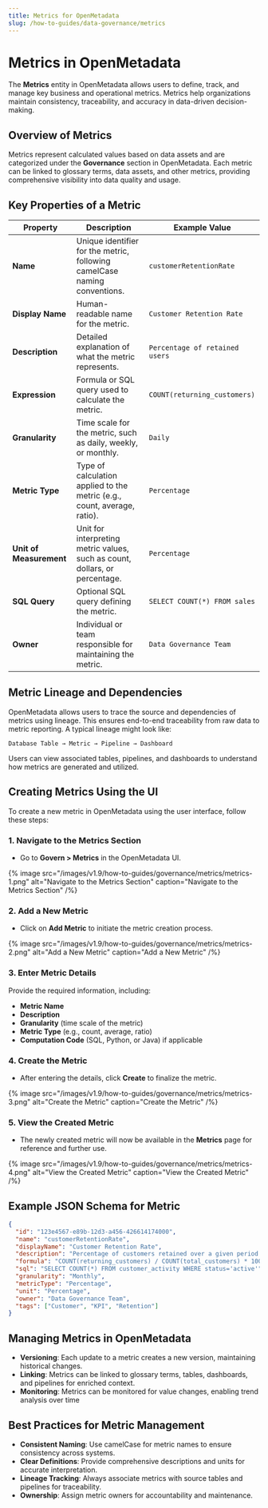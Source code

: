 ```yaml
---
title: Metrics for OpenMetadata
slug: /how-to-guides/data-governance/metrics
---
```


# Metrics in OpenMetadata

The **Metrics** entity in OpenMetadata allows users to define, track, and manage key business and operational metrics. Metrics help organizations maintain consistency, traceability, and accuracy in data-driven decision-making.

## Overview of Metrics

Metrics represent calculated values based on data assets and are categorized under the **Governance** section in OpenMetadata. Each metric can be linked to glossary terms, data assets, and other metrics, providing comprehensive visibility into data quality and usage.

## Key Properties of a Metric

| **Property**        | **Description**                                                           | **Example Value**              |
|---------------------|---------------------------------------------------------------------------|-------------------------------|
| **Name**            | Unique identifier for the metric, following camelCase naming conventions.  | `customerRetentionRate`        |
| **Display Name**    | Human-readable name for the metric.                                        | `Customer Retention Rate`      |
| **Description**     | Detailed explanation of what the metric represents.                        | `Percentage of retained users` |
| **Expression**      | Formula or SQL query used to calculate the metric.                         | `COUNT(returning_customers)`   |
| **Granularity**     | Time scale for the metric, such as daily, weekly, or monthly.              | `Daily`                       |
| **Metric Type**     | Type of calculation applied to the metric (e.g., count, average, ratio).   | `Percentage`                  |
| **Unit of Measurement** | Unit for interpreting metric values, such as count, dollars, or percentage. | `Percentage`              |
| **SQL Query**       | Optional SQL query defining the metric.                                    | `SELECT COUNT(*) FROM sales`  |
| **Owner**           | Individual or team responsible for maintaining the metric.                 | `Data Governance Team`         |

## Metric Lineage and Dependencies

OpenMetadata allows users to trace the source and dependencies of metrics using lineage. This ensures end-to-end traceability from raw data to metric reporting. A typical lineage might look like:

```commandline
Database Table → Metric → Pipeline → Dashboard
```

Users can view associated tables, pipelines, and dashboards to understand how metrics are generated and utilized.

## Creating Metrics Using the UI

To create a new metric in OpenMetadata using the user interface, follow these steps:

### 1. Navigate to the Metrics Section  

- Go to **Govern > Metrics** in the OpenMetadata UI.

{% image
src="/images/v1.9/how-to-guides/governance/metrics/metrics-1.png"
alt="Navigate to the Metrics Section"
caption="Navigate to the Metrics Section"
/%}

### 2. Add a New Metric  

- Click on **Add Metric** to initiate the metric creation process.

{% image
src="/images/v1.9/how-to-guides/governance/metrics/metrics-2.png"
alt="Add a New Metric"
caption="Add a New Metric"
/%}

### 3. Enter Metric Details

Provide the required information, including:

- **Metric Name**  
- **Description**  
- **Granularity** (time scale of the metric)
- **Metric Type** (e.g., count, average, ratio)
- **Computation Code** (SQL, Python, or Java) if applicable

### 4. Create the Metric

- After entering the details, click **Create** to finalize the metric.

{% image
src="/images/v1.9/how-to-guides/governance/metrics/metrics-3.png"
alt="Create the Metric"
caption="Create the Metric"
/%}

### 5. View the Created Metric

- The newly created metric will now be available in the **Metrics** page for reference and further use.

{% image
src="/images/v1.9/how-to-guides/governance/metrics/metrics-4.png"
alt="View the Created Metric"
caption="View the Created Metric"
/%}

## Example JSON Schema for Metric

```json
{
  "id": "123e4567-e89b-12d3-a456-426614174000",
  "name": "customerRetentionRate",
  "displayName": "Customer Retention Rate",
  "description": "Percentage of customers retained over a given period.",
  "formula": "COUNT(returning_customers) / COUNT(total_customers) * 100",
  "sql": "SELECT COUNT(*) FROM customer_activity WHERE status='active'",
  "granularity": "Monthly",
  "metricType": "Percentage",
  "unit": "Percentage",
  "owner": "Data Governance Team",
  "tags": ["Customer", "KPI", "Retention"]
}
```

## Managing Metrics in OpenMetadata

- **Versioning**: Each update to a metric creates a new version, maintaining historical changes.
- **Linking**: Metrics can be linked to glossary terms, tables, dashboards, and pipelines for enriched context.
- **Monitoring**: Metrics can be monitored for value changes, enabling trend analysis over time

## Best Practices for Metric Management

- **Consistent Naming**: Use camelCase for metric names to ensure consistency across systems.
- **Clear Definitions**: Provide comprehensive descriptions and units for accurate interpretation.
- **Lineage Tracking**: Always associate metrics with source tables and pipelines for traceability.
- **Ownership**: Assign metric owners for accountability and maintenance.
